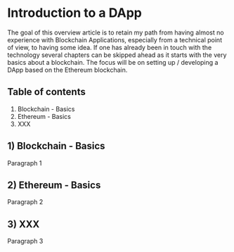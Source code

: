 # Introduction to a DApp 

The goal of this overview article is to retain my path from having almost no experience with Blockchain Applications, especially from a technical point of view, to having some idea. If one has already been in touch with the technology several chapters can be skipped ahead as it starts with the very basics about a blockchain. 
The focus will be on setting up / developing a DApp based on the Ethereum blockchain. 

## Table of contents

1) Blockchain - Basics
2) Ethereum - Basics 
3) XXX

## 1) Blockchain - Basics

Paragraph 1

## 2) Ethereum - Basics

Paragraph 2

## 3) XXX

Paragraph 3
